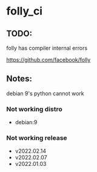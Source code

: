 # folly_ci

## TODO:
folly has compiler internal errors


https://github.com/facebook/folly

## Notes:
debian 9's python cannot work

### Not working distro
- debian:9 

### Not working release
- v2022.02.14
- v2022.02.07
- v2022.01.03
